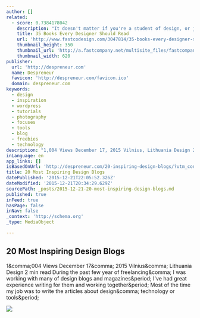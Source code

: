 ```yaml
---
author: []
related:
  - score: 0.7384178042
    description: "It doesn't matter if you're a student of design, or just someone who hears the term \"design thinking\" and stays quiet at meetings while noting to Google it later. There's always more you can learn about design to benefit whatever you do."
    title: 35 Books Every Designer Should Read
    url: 'http://www.fastcodesign.com/3047814/35-books-every-designer-should-read'
    thumbnail_height: 350
    thumbnail_url: 'http://a.fastcompany.net/multisite_files/fastcompany/imagecache/620x350/poster/2015/06/3047814-poster-p-1-35-books-every-designer-should-read.jpg'
    thumbnail_width: 620
publisher:
  url: 'http://despreneur.com'
  name: Despreneur
  favicon: 'http://despreneur.com/favicon.ico'
  domain: despreneur.com
keywords:
  - design
  - inspiration
  - wordpress
  - tutorials
  - photography
  - focuses
  - tools
  - blog
  - freebies
  - technology
description: "1,004 Views December 17, 2015 Vilnius, Lithuania Design 2 min read During the past few year of freelancing, I was working with many of design blogs and magazines. I've had great experience writing for them and working together. Most of the time my job was to write the articles about design, technology or tools."
inLanguage: en
app_links: []
isBasedOnUrl: 'http://despreneur.com/20-inspiring-design-blogs/?utm_content=buffer5ae18&utm_medium=social&utm_source=facebook.com&utm_campaign=buffer'
title: 20 Most Inspiring Design Blogs
datePublished: '2015-12-21T22:05:52.326Z'
dateModified: '2015-12-21T20:34:29.629Z'
sourcePath: _posts/2015-12-21-20-most-inspiring-design-blogs.md
published: true
inFeed: true
hasPage: false
inNav: false
_context: 'http://schema.org'
_type: MediaObject

---
```

<article style=""><h1>20 Most Inspiring Design Blogs</h1><p>1&amp;comma;004 Views December 17&amp;comma; 2015 Vilnius&amp;comma; Lithuania Design 2 min read During the past few year of freelancing&amp;comma; I was working with many of design blogs and magazines&amp;period; I've had great experience writing for them and working together&amp;period; Most of the time my job was to write the articles about design&amp;comma; technology or tools&amp;period;</p><img src="http://despreneur-cdn.despreneur.netdna-cdn.com/wp-content/uploads/2015/11/photo-1447678523326-1360892abab8.jpeg" /></article>